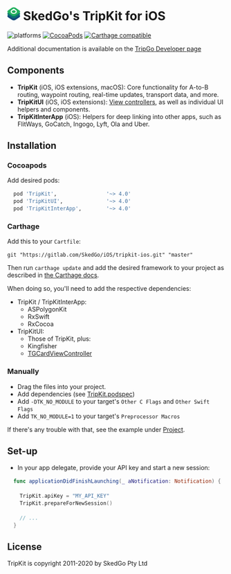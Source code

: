 <img src="api-mark-logo.png" alt="TripGo API" width="30" height="30">  SkedGo's TripKit for iOS
======================================

![platforms](https://img.shields.io/badge/platforms-iOS%20%7C%20macOS%20%7C%20watchOS-333333.svg) [![CocoaPods](https://img.shields.io/cocoapods/v/TripKit.svg)]() [![Carthage compatible](https://img.shields.io/badge/Carthage-compatible-4BC51D.svg?style=flat)](https://github.com/Carthage/Carthage)

Additional documentation is available on the [TripGo Developer page](https://developer.tripgo.com/)

## Components

- **TripKit** (iOS, iOS extensions, macOS): Core functionality for A-to-B routing, waypoint routing, real-time updates, transport data, and more.
- **TripKitUI** (iOS, iOS extensions): [View controllers](docs/view-controllers.md), as well as individual UI helpers and components.
- **TripKitInterApp** (iOS): Helpers for deep linking into other apps, such as FlitWays, GoCatch, Ingogo, Lyft, Ola and Uber.

## Installation

### Cocoapods

Add desired pods:

```ruby
  pod 'TripKit',                '~> 4.0'
  pod 'TripKitUI',              '~> 4.0'
  pod 'TripKitInterApp',        '~> 4.0'
```

### Carthage

Add this to your `Cartfile`:

```
git "https://gitlab.com/SkedGo/iOS/tripkit-ios.git" "master"
```

Then run `carthage update` and add the desired framework to your project as described in [the Carthage docs](https://github.com/Carthage/Carthage).

When doing so, you'll need to add the respective dependencies:

- TripKit / TripKitInterApp:
  - ASPolygonKit
  - RxSwift
  - RxCocoa
- TripKitUI:
  - Those of TripKit, plus:
  - Kingfisher
  - [TGCardViewController](https://gitlab.com/SkedGo/iOS/tripgo-cards-ios)

### Manually

- Drag the files into your project.
- Add dependencies (see [TripKit.podspec](TripKit.podspec))
- Add `-DTK_NO_MODULE` to your target's `Other C Flags` and `Other Swift Flags`
- Add `TK_NO_MODULE=1` to your target's `Preprocessor Macros`

If there's any trouble with that, see the example under [Project](Project).

## Set-up

- In your app delegate, provide your API key and start a new session:

```swift
  func applicationDidFinishLaunching(_ aNotification: Notification) {
    
    TripKit.apiKey = "MY_API_KEY"
    TripKit.prepareForNewSession()

    // ...
  }
```

## License

TripKit is copyright 2011-2020 by SkedGo Pty Ltd
